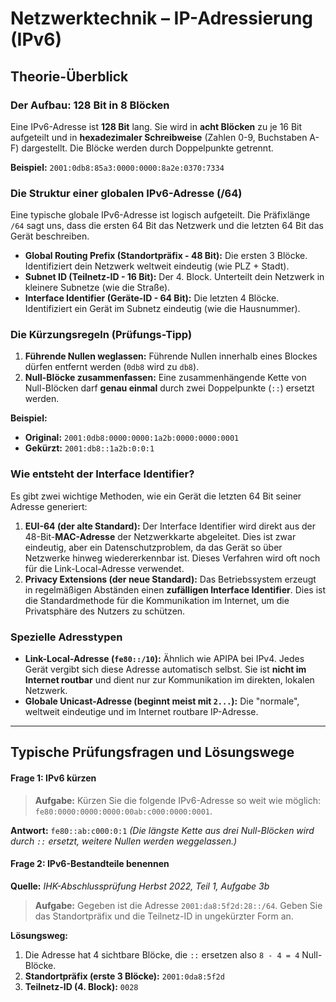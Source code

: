 # Netzwerktechnik – IP-Adressierung (IPv6)

## Theorie-Überblick

### Der Aufbau: 128 Bit in 8 Blöcken

Eine IPv6-Adresse ist **128 Bit** lang. Sie wird in **acht Blöcken** zu je 16 Bit aufgeteilt und in **hexadezimaler Schreibweise** (Zahlen 0-9, Buchstaben A-F) dargestellt. Die Blöcke werden durch Doppelpunkte getrennt.

**Beispiel:** `2001:0db8:85a3:0000:0000:8a2e:0370:7334`

### Die Struktur einer globalen IPv6-Adresse (/64)

Eine typische globale IPv6-Adresse ist logisch aufgeteilt. Die Präfixlänge `/64` sagt uns, dass die ersten 64 Bit das Netzwerk und die letzten 64 Bit das Gerät beschreiben.

* **Global Routing Prefix (Standortpräfix - 48 Bit):** Die ersten 3 Blöcke. Identifiziert dein Netzwerk weltweit eindeutig (wie PLZ + Stadt).
* **Subnet ID (Teilnetz-ID - 16 Bit):** Der 4. Block. Unterteilt dein Netzwerk in kleinere Subnetze (wie die Straße).
* **Interface Identifier (Geräte-ID - 64 Bit):** Die letzten 4 Blöcke. Identifiziert ein Gerät im Subnetz eindeutig (wie die Hausnummer).

### Die Kürzungsregeln (Prüfungs-Tipp)

1.  **Führende Nullen weglassen:** Führende Nullen innerhalb eines Blockes dürfen entfernt werden (`0db8` wird zu `db8`).
2.  **Null-Blöcke zusammenfassen:** Eine zusammenhängende Kette von Null-Blöcken darf **genau einmal** durch zwei Doppelpunkte (`::`) ersetzt werden.

**Beispiel:**
* **Original:** `2001:0db8:0000:0000:1a2b:0000:0000:0001`
* **Gekürzt:** `2001:db8::1a2b:0:0:1`

### Wie entsteht der Interface Identifier?

Es gibt zwei wichtige Methoden, wie ein Gerät die letzten 64 Bit seiner Adresse generiert:

1.  **EUI-64 (der alte Standard):** Der Interface Identifier wird direkt aus der 48-Bit-**MAC-Adresse** der Netzwerkkarte abgeleitet. Dies ist zwar eindeutig, aber ein Datenschutzproblem, da das Gerät so über Netzwerke hinweg wiedererkennbar ist. Dieses Verfahren wird oft noch für die Link-Local-Adresse verwendet.
2.  **Privacy Extensions (der neue Standard):** Das Betriebssystem erzeugt in regelmäßigen Abständen einen **zufälligen Interface Identifier**. Dies ist die Standardmethode für die Kommunikation im Internet, um die Privatsphäre des Nutzers zu schützen.

### Spezielle Adresstypen

* **Link-Local-Adresse (`fe80::/10`):** Ähnlich wie APIPA bei IPv4. Jedes Gerät vergibt sich diese Adresse automatisch selbst. Sie ist **nicht im Internet routbar** und dient nur zur Kommunikation im direkten, lokalen Netzwerk.
* **Globale Unicast-Adresse (beginnt meist mit `2...`):** Die "normale", weltweit eindeutige und im Internet routbare IP-Adresse.

---

## Typische Prüfungsfragen und Lösungswege

#### Frage 1: IPv6 kürzen
> **Aufgabe:** Kürzen Sie die folgende IPv6-Adresse so weit wie möglich: `fe80:0000:0000:0000:00ab:c000:0000:0001`.

**Antwort:** `fe80::ab:c000:0:1` *(Die längste Kette aus drei Null-Blöcken wird durch `::` ersetzt, weitere Nullen werden weggelassen.)*

#### Frage 2: IPv6-Bestandteile benennen
**Quelle:** *IHK-Abschlussprüfung Herbst 2022, Teil 1, Aufgabe 3b*
> **Aufgabe:** Gegeben ist die Adresse `2001:da8:5f2d:28::/64`. Geben Sie das Standortpräfix und die Teilnetz-ID in ungekürzter Form an.

**Lösungsweg:**
1.  Die Adresse hat 4 sichtbare Blöcke, die `::` ersetzen also `8 - 4 = 4` Null-Blöcke.
2.  **Standortpräfix (erste 3 Blöcke):** `2001:0da8:5f2d`
3.  **Teilnetz-ID (4. Block):** `0028`
